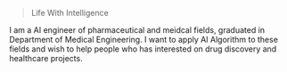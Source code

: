 > Life With Intelligence

I am a AI engineer of pharmaceutical and meidcal fields, graduated in Department of Medical Engineering. 
I want to apply AI Algorithm to these fields and wish to help people who has interested on drug discovery and healthcare projects.


